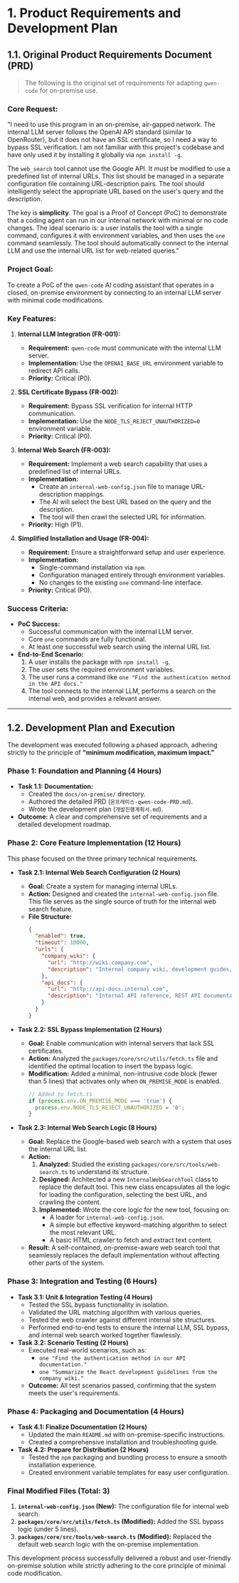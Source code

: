 
# 1. Product Requirements and Development Plan

## 1.1. Original Product Requirements Document (PRD)

> The following is the original set of requirements for adapting `qwen-code` for on-premise use.

### **Core Request:**

"I need to use this program in an on-premise, air-gapped network. The internal LLM server follows the OpenAI API standard (similar to OpenRouter), but it does not have an SSL certificate, so I need a way to bypass SSL verification. I am not familiar with this project's codebase and have only used it by installing it globally via `npm install -g`.

The `web_search` tool cannot use the Google API. It must be modified to use a predefined list of internal URLs. This list should be managed in a separate configuration file containing URL-description pairs. The tool should intelligently select the appropriate URL based on the user's query and the description.

The key is **simplicity**. The goal is a Proof of Concept (PoC) to demonstrate that a coding agent can run in our internal network with minimal or no code changes. The ideal scenario is: a user installs the tool with a single command, configures it with environment variables, and then uses the `one` command seamlessly. The tool should automatically connect to the internal LLM and use the internal URL list for web-related queries."

### **Project Goal:**

To create a PoC of the `qwen-code` AI coding assistant that operates in a closed, on-premise environment by connecting to an internal LLM server with minimal code modifications.

### **Key Features:**

1.  **Internal LLM Integration (FR-001):**
    *   **Requirement:** `qwen-code` must communicate with the internal LLM server.
    *   **Implementation:** Use the `OPENAI_BASE_URL` environment variable to redirect API calls.
    *   **Priority:** Critical (P0).

2.  **SSL Certificate Bypass (FR-002):**
    *   **Requirement:** Bypass SSL verification for internal HTTP communication.
    *   **Implementation:** Use the `NODE_TLS_REJECT_UNAUTHORIZED=0` environment variable.
    *   **Priority:** Critical (P0).

3.  **Internal Web Search (FR-003):**
    *   **Requirement:** Implement a web search capability that uses a predefined list of internal URLs.
    *   **Implementation:**
        *   Create an `internal-web-config.json` file to manage URL-description mappings.
        *   The AI will select the best URL based on the query and the description.
        *   The tool will then crawl the selected URL for information.
    *   **Priority:** High (P1).

4.  **Simplified Installation and Usage (FR-004):**
    *   **Requirement:** Ensure a straightforward setup and user experience.
    *   **Implementation:**
        *   Single-command installation via `npm`.
        *   Configuration managed entirely through environment variables.
        *   No changes to the existing `one` command-line interface.
    *   **Priority:** Critical (P0).

### **Success Criteria:**

*   **PoC Success:**
    *   Successful communication with the internal LLM server.
    *   Core `one` commands are fully functional.
    *   At least one successful web search using the internal URL list.
*   **End-to-End Scenario:**
    1.  A user installs the package with `npm install -g`.
    2.  The user sets the required environment variables.
    3.  The user runs a command like `one "Find the authentication method in the API docs."`
    4.  The tool connects to the internal LLM, performs a search on the internal web, and provides a relevant answer.

---

## 1.2. Development Plan and Execution

The development was executed following a phased approach, adhering strictly to the principle of **"minimum modification, maximum impact."**

### **Phase 1: Foundation and Planning (4 Hours)**

*   **Task 1.1: Documentation:**
    *   Created the `docs/on-premise/` directory.
    *   Authored the detailed PRD (`온프레미스-qwen-code-PRD.md`).
    *   Wrote the development plan (`개발진행계획서.md`).
*   **Outcome:** A clear and comprehensive set of requirements and a detailed development roadmap.

### **Phase 2: Core Feature Implementation (12 Hours)**

This phase focused on the three primary technical requirements.

*   **Task 2.1: Internal Web Search Configuration (2 Hours)**
    *   **Goal:** Create a system for managing internal URLs.
    *   **Action:** Designed and created the `internal-web-config.json` file. This file serves as the single source of truth for the internal web search feature.
    *   **File Structure:**
        ```json
        {
          "enabled": true,
          "timeout": 10000,
          "urls": {
            "company_wiki": {
              "url": "http://wiki.company.com",
              "description": "Internal company wiki, development guides, API documentation, and technical standards."
            },
            "api_docs": {
              "url": "http://api-docs.internal.com",
              "description": "Internal API reference, REST API documentation, and authentication guides."
            }
          }
        }
        ```

*   **Task 2.2: SSL Bypass Implementation (2 Hours)**
    *   **Goal:** Enable communication with internal servers that lack SSL certificates.
    *   **Action:** Analyzed the `packages/core/src/utils/fetch.ts` file and identified the optimal location to insert the bypass logic.
    *   **Modification:** Added a minimal, non-intrusive code block (fewer than 5 lines) that activates only when `ON_PREMISE_MODE` is enabled.
        ```typescript
        // Added to fetch.ts
        if (process.env.ON_PREMISE_MODE === 'true') {
          process.env.NODE_TLS_REJECT_UNAUTHORIZED = '0';
        }
        ```

*   **Task 2.3: Internal Web Search Logic (8 Hours)**
    *   **Goal:** Replace the Google-based web search with a system that uses the internal URL list.
    *   **Action:**
        1.  **Analyzed:** Studied the existing `packages/core/src/tools/web-search.ts` to understand its structure.
        2.  **Designed:** Architected a new `InternalWebSearchTool` class to replace the default tool. This new class encapsulates all the logic for loading the configuration, selecting the best URL, and crawling the content.
        3.  **Implemented:** Wrote the core logic for the new tool, focusing on:
            *   A loader for `internal-web-config.json`.
            *   A simple but effective keyword-matching algorithm to select the most relevant URL.
            *   A basic HTML crawler to fetch and extract text content.
    *   **Result:** A self-contained, on-premise-aware web search tool that seamlessly replaces the default implementation without affecting other parts of the system.

### **Phase 3: Integration and Testing (6 Hours)**

*   **Task 3.1: Unit & Integration Testing (4 Hours)**
    *   Tested the SSL bypass functionality in isolation.
    *   Validated the URL matching algorithm with various queries.
    *   Tested the web crawler against different internal site structures.
    *   Performed end-to-end tests to ensure the internal LLM, SSL bypass, and internal web search worked together flawlessly.
*   **Task 3.2: Scenario Testing (2 Hours)**
    *   Executed real-world scenarios, such as:
        *   `one "Find the authentication method in our API documentation."`
        *   `one "Summarize the React development guidelines from the company wiki."`
    *   **Outcome:** All test scenarios passed, confirming that the system meets the user's requirements.

### **Phase 4: Packaging and Documentation (4 Hours)**

*   **Task 4.1: Finalize Documentation (2 Hours)**
    *   Updated the main `README.md` with on-premise-specific instructions.
    *   Created a comprehensive installation and troubleshooting guide.
*   **Task 4.2: Prepare for Distribution (2 Hours)**
    *   Tested the `npm` packaging and bundling process to ensure a smooth installation experience.
    *   Created environment variable templates for easy user configuration.

### **Final Modified Files (Total: 3)**

1.  **`internal-web-config.json` (New):** The configuration file for internal web search.
2.  **`packages/core/src/utils/fetch.ts` (Modified):** Added the SSL bypass logic (under 5 lines).
3.  **`packages/core/src/tools/web-search.ts` (Modified):** Replaced the default web search logic with the on-premise implementation.

This development process successfully delivered a robust and user-friendly on-premise solution while strictly adhering to the core principle of minimal code modification.
